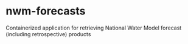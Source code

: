# nwm-forecasts
Containerized application for retrieving National Water Model forecast (including retrospective) products
